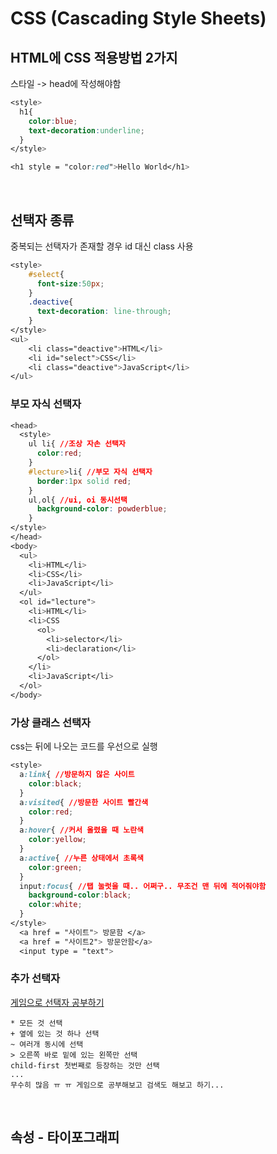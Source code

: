 # CSS (Cascading Style Sheets)

## HTML에 CSS 적용방법 2가지

스타일 -> head에 작성해야함

```css
<style>
  h1{
    color:blue;
    text-decoration:underline;
  }
</style>
```

```css
<h1 style = "color:red">Hello World</h1>
```

<br>

## 선택자 종류

중복되는 선택자가 존재할 경우 id 대신 class 사용

```css
<style>
    #select{
      font-size:50px;
    }
    .deactive{
      text-decoration: line-through;
    }
</style>
<ul>
    <li class="deactive">HTML</li>
    <li id="select">CSS</li>
    <li class="deactive">JavaScript</li>
</ul>
```

### 부모 자식 선택자

```css
<head>
  <style>
    ul li{ //조상 자손 선택자
      color:red;
    }
    #lecture>li{ //부모 자식 선택자
      border:1px solid red;
    }
    ul,ol{ //ui, oi 동시선택
      background-color: powderblue;
    }
</style>
</head>
<body>
  <ul>
    <li>HTML</li>
    <li>CSS</li>
    <li>JavaScript</li>
  </ul>
  <ol id="lecture">
    <li>HTML</li>
    <li>CSS
      <ol>
        <li>selector</li>
        <li>declaration</li>
      </ol>
    </li>
    <li>JavaScript</li>
  </ol>
</body>
```

### 가상 클래스 선택자

css는 뒤에 나오는 코드를 우선으로 실행

```css
<style>
  a:link{ //방문하지 않은 사이트
    color:black;
  }
  a:visited{ //방문한 사이트 빨간색
    color:red;
  }
  a:hover{ //커서 올렸을 때 노란색
    color:yellow;
  }
  a:active{ //누른 상태에서 초록색
    color:green;
  }
  input:focus{ //탭 눌럿을 때.. 어쩌구.. 무조건 맨 뒤에 적어줘야함
    background-color:black;
    color:white;
  }
</style>
  <a href = "사이트"> 방문함 </a>
  <a href = "사이트2"> 방문안함</a>
  <input type = "text">
```

### 추가 선택자

[게임으로 선택자 공부하기](https://flukeout.github.io/)

```
* 모든 것 선택
+ 옆에 있는 것 하나 선택
~ 여러개 동시에 선택
> 오른쪽 바로 밑에 있는 왼쪽만 선택
child-first 첫번째로 등장하는 것만 선택
...
무수히 많음 ㅠ ㅠ 게임으로 공부해보고 검색도 해보고 하기...
```

<br>

## 속성 - 타이포그래피
